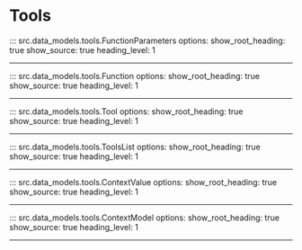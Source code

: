# Tools

::: src.data_models.tools.FunctionParameters
    options:
        show_root_heading: true
        show_source: true
        heading_level: 1

---

::: src.data_models.tools.Function
    options:
        show_root_heading: true
        show_source: true
        heading_level: 1

---

::: src.data_models.tools.Tool
    options:
        show_root_heading: true
        show_source: true
        heading_level: 1

---

::: src.data_models.tools.ToolsList
    options:
        show_root_heading: true
        show_source: true
        heading_level: 1

---

::: src.data_models.tools.ContextValue
    options:
        show_root_heading: true
        show_source: true
        heading_level: 1

---

::: src.data_models.tools.ContextModel
    options:
        show_root_heading: true
        show_source: true
        heading_level: 1

---